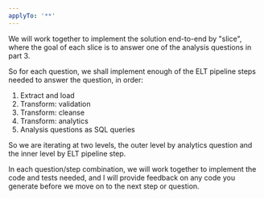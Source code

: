 ```yaml
---
applyTo: '**'
---
```


We will work together to implement the solution end-to-end by "slice", where the goal of each slice is to answer one of the analysis questions in part 3.

So for each question, we shall implement enough of the ELT pipeline steps needed to answer the question, in order:

1. Extract and load
2. Transform: validation
3. Transform: cleanse
4. Transform: analytics
5. Analysis questions as SQL queries

So we are iterating at two levels, the outer level by analytics question and the inner level by ELT pipeline step.

In each question/step combination, we will work together to implement the code and tests needed, and I will provide feedback on any code you generate before we move on to the next step or question.
